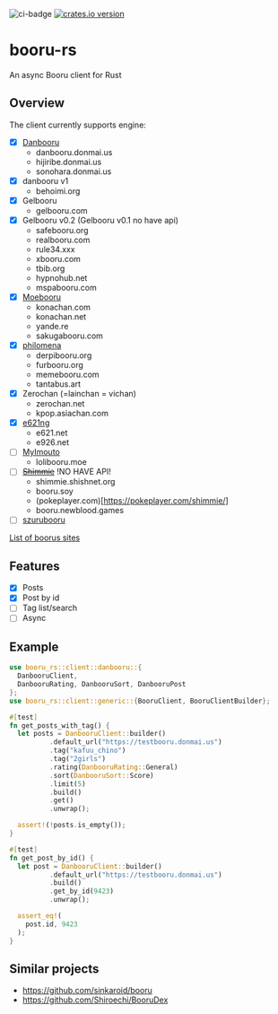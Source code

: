 ![ci-badge][] [![crates.io version]][crates.io link]

# booru-rs

An async Booru client for Rust

## Overview

The client currently supports engine:

- [x] [Danbooru](https://github.com/danbooru/danbooru)
    * danbooru.donmai.us
    * hijiribe.donmai.us
    * sonohara.donmai.us
- [x] danbooru v1
    * behoimi.org
- [x] Gelbooru
    * gelbooru.com
- [x] Gelbooru v0.2 (Gelbooru v0.1 no have api)
    * safebooru.org
    * realbooru.com
    * rule34.xxx
    * xbooru.com
    * tbib.org
    * hypnohub.net
    * mspabooru.com
- [x] [Moebooru](https://github.com/moebooru/moebooru)
    * konachan.com
    * konachan.net
    * yande.re
    * sakugabooru.com
- [x] [philomena](https://github.com/philomena-dev/philomena)
    * derpibooru.org
    * furbooru.org
    * memebooru.com
    * tantabus.art
- [x] Zerochan (=lainchan = vichan)
    * zerochan.net
    * kpop.asiachan.com
- [x] [e621ng](https://e621.net/help/api)
    * e621.net
    * e926.net
- [ ] [MyImouto](https://github.com/Yushe/myimouto-plus)
    * lolibooru.moe
- [ ] ~~[Shimmie](https://github.com/shish/shimmie2)~~ !NO HAVE API!
    * shimmie.shishnet.org
    * booru.soy
    * (pokeplayer.com)[https://pokeplayer.com/shimmie/]
    * booru.newblood.games
- [ ] [szurubooru](https://github.com/rr-/szurubooru)

[List of boorus sites](https://github.com/red-tails/list-of-boorus/)

## Features

* [x] Posts
* [x] Post by id
* [ ] Tag list/search
* [ ] Async

## Example

```rust
use booru_rs::client::danbooru::{
  DanbooruClient,
  DanbooruRating, DanbooruSort, DanbooruPost
};
use booru_rs::client::generic::{BooruClient, BooruClientBuilder};

#[test]
fn get_posts_with_tag() {
  let posts = DanbooruClient::builder()
          .default_url("https://testbooru.donmai.us")
          .tag("kafuu_chino")
          .tag("2girls")
          .rating(DanbooruRating::General)
          .sort(DanbooruSort::Score)
          .limit(5)
          .build()
          .get()
          .unwrap();

  assert!(!posts.is_empty());
}

#[test]
fn get_post_by_id() {
  let post = DanbooruClient::builder()
          .default_url("https://testbooru.donmai.us")
          .build()
          .get_by_id(9423)
          .unwrap();

  assert_eq!(
    post.id, 9423
  );
}
```

[ci-badge]: https://img.shields.io/github/actions/workflow/status/ajiiisai/booru-rs/ci.yml?branch=main

[crates.io link]: https://crates.io/crates/booru-rs

[crates.io version]: https://img.shields.io/crates/v/booru-rs.svg?style=flat-square

## Similar projects

* https://github.com/sinkaroid/booru
* https://github.com/Shiroechi/BooruDex
